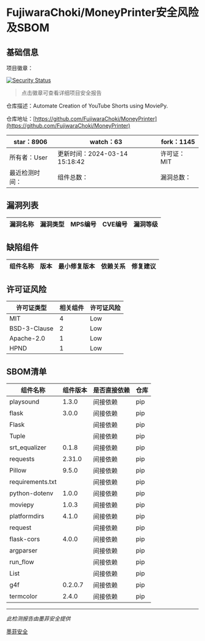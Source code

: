 # FujiwaraChoki/MoneyPrinter安全风险及SBOM

## 基础信息

项目徽章：

[![Security Status](https://www.murphysec.com/platform3/v31/badge/1773064448170827776.svg)](https://www.murphysec.com/console/report/1754937188750864384/1773064448170827776)

> 点击徽章可查看详细项目安全报告

仓库描述：Automate Creation of YouTube Shorts using MoviePy.

仓库地址：[https://github.com/FujiwaraChoki/MoneyPrinter](https://github.com/FujiwaraChoki/MoneyPrinter)

| star：8906 | watch：63 | fork：1145 |
| ----------- | -------------- | ------------ |
| 所有者：User | 更新时间：2024-03-14 15:18:42 | 许可证：MIT |
| 最近检测时间： | 组件总数： | 漏洞总数： |




## 漏洞列表

| 漏洞名称 | 漏洞类型 | MPS编号 | CVE编号 | 漏洞等级 |
| ------- | ------ | ------- | ------ | ----- |





## 缺陷组件

| 组件名称 | 版本 | 最小修复版本 | 依赖关系 | 修复建议 |
| -------- | ---- | ------------ | -------- | -------- |





## 许可证风险

| 许可证类型 | 相关组件 | 许可证风险 |
| ---------- | -------- | ---------- |
|MIT|4|Low|
|BSD-3-Clause|2|Low|
|Apache-2.0|1|Low|
|HPND|1|Low|




## SBOM清单

| 组件名称 | 组件版本 | 是否直接依赖 | 仓库 |
| -------- | -------- | ------------ | ---- |
|playsound|1.3.0|间接依赖|pip|
|flask|3.0.0|间接依赖|pip|
|Flask||间接依赖|pip|
|Tuple||间接依赖|pip|
|srt_equalizer|0.1.8|间接依赖|pip|
|requests|2.31.0|间接依赖|pip|
|Pillow|9.5.0|间接依赖|pip|
|requirements.txt||间接依赖|pip|
|python-dotenv|1.0.0|间接依赖|pip|
|moviepy|1.0.3|间接依赖|pip|
|platformdirs|4.1.0|间接依赖|pip|
|request||间接依赖|pip|
|flask-cors|4.0.0|间接依赖|pip|
|argparser||间接依赖|pip|
|run_flow||间接依赖|pip|
|List||间接依赖|pip|
|g4f|0.2.0.7|间接依赖|pip|
|termcolor|2.4.0|间接依赖|pip|


------

*此检测报告由墨菲安全提供*

[墨菲安全](www.murphysec.com)